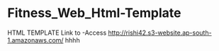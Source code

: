 # Fitness_Web_Html-Template
HTML TEMPLATE 
Link to -Access
http://rishi42.s3-website.ap-south-1.amazonaws.com/
hhhh
